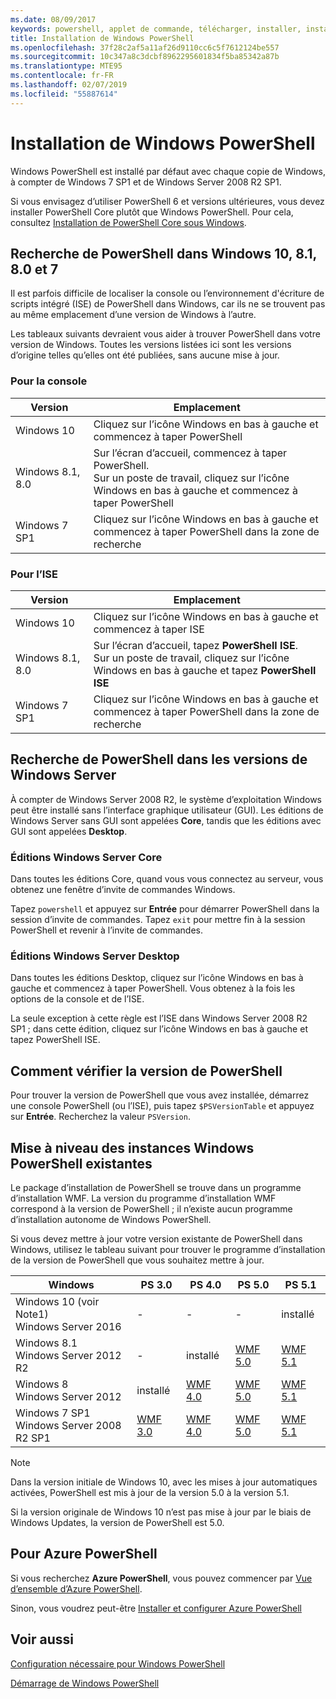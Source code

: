 ```yaml
---
ms.date: 08/09/2017
keywords: powershell, applet de commande, télécharger, installer, installation, programme d’installation, windows 10, windows 8.1, windows 8.0, windows 7
title: Installation de Windows PowerShell
ms.openlocfilehash: 37f28c2af5a11af26d9110cc6c5f7612124be557
ms.sourcegitcommit: 10c347a8c3dcbf8962295601834f5ba85342a87b
ms.translationtype: MTE95
ms.contentlocale: fr-FR
ms.lasthandoff: 02/07/2019
ms.locfileid: "55887614"
---
```

# <a name="installing-windows-powershell"></a>Installation de Windows PowerShell

Windows PowerShell est installé par défaut avec chaque copie de Windows, à compter de Windows 7 SP1 et de Windows Server 2008 R2 SP1.

Si vous envisagez d’utiliser PowerShell 6 et versions ultérieures, vous devez installer PowerShell Core plutôt que Windows PowerShell. Pour cela, consultez [Installation de PowerShell Core sous Windows](Installing-PowerShell-Core-on-Windows.md).

## <a name="finding-powershell-in-windows-10-81-80-and-7"></a>Recherche de PowerShell dans Windows 10, 8.1, 8.0 et 7

Il est parfois difficile de localiser la console ou l’environnement d'écriture de scripts intégré (ISE) de PowerShell dans Windows, car ils ne se trouvent pas au même emplacement d’une version de Windows à l’autre.

Les tableaux suivants devraient vous aider à trouver PowerShell dans votre version de Windows.
Toutes les versions listées ici sont les versions d’origine telles qu’elles ont été publiées, sans aucune mise à jour.

### <a name="for-console"></a>Pour la console

Version | Emplacement
-- | --
Windows 10 | Cliquez sur l’icône Windows en bas à gauche et commencez à taper PowerShell
Windows 8.1, 8.0 | Sur l’écran d’accueil, commencez à taper PowerShell.<br/>Sur un poste de travail, cliquez sur l’icône Windows en bas à gauche et commencez à taper PowerShell
Windows 7 SP1 | Cliquez sur l’icône Windows en bas à gauche et commencez à taper PowerShell dans la zone de recherche

### <a name="for-ise"></a>Pour l’ISE

Version | Emplacement
-- | --
Windows 10 | Cliquez sur l’icône Windows en bas à gauche et commencez à taper ISE
Windows 8.1, 8.0 | Sur l’écran d’accueil, tapez **PowerShell ISE**.<br/>Sur un poste de travail, cliquez sur l’icône Windows en bas à gauche et tapez **PowerShell ISE**
Windows 7 SP1 | Cliquez sur l’icône Windows en bas à gauche et commencez à taper PowerShell dans la zone de recherche

## <a name="finding-powershell-in-windows-server-versions"></a>Recherche de PowerShell dans les versions de Windows Server

À compter de Windows Server 2008 R2, le système d’exploitation Windows peut être installé sans l’interface graphique utilisateur (GUI).
Les éditions de Windows Server sans GUI sont appelées **Core**, tandis que les éditions avec GUI sont appelées **Desktop**.

### <a name="windows-server-core-editions"></a>Éditions Windows Server Core

Dans toutes les éditions Core, quand vous vous connectez au serveur, vous obtenez une fenêtre d’invite de commandes Windows.

Tapez `powershell` et appuyez sur **Entrée** pour démarrer PowerShell dans la session d’invite de commandes.
Tapez `exit` pour mettre fin à la session PowerShell et revenir à l’invite de commandes.

### <a name="windows-server-desktop-editions"></a>Éditions Windows Server Desktop

Dans toutes les éditions Desktop, cliquez sur l’icône Windows en bas à gauche et commencez à taper PowerShell.
Vous obtenez à la fois les options de la console et de l’ISE.

La seule exception à cette règle est l’ISE dans Windows Server 2008 R2 SP1 ; dans cette édition, cliquez sur l’icône Windows en bas à gauche et tapez PowerShell ISE.

## <a name="how-to-check-the-version-of-powershell"></a>Comment vérifier la version de PowerShell

Pour trouver la version de PowerShell que vous avez installée, démarrez une console PowerShell (ou l’ISE), puis tapez `$PSVersionTable` et appuyez sur **Entrée**. Recherchez la valeur `PSVersion`.

## <a name="upgrading-existing-windows-powershell"></a>Mise à niveau des instances Windows PowerShell existantes

Le package d’installation de PowerShell se trouve dans un programme d’installation WMF.
La version du programme d’installation WMF correspond à la version de PowerShell ; il n’existe aucun programme d’installation autonome de Windows PowerShell.

Si vous devez mettre à jour votre version existante de PowerShell dans Windows, utilisez le tableau suivant pour trouver le programme d’installation de la version de PowerShell que vous souhaitez mettre à jour.

Windows | PS 3.0 | PS 4.0 | PS 5.0 | PS 5.1 |
--|--|--|--|--|
Windows 10 (voir Note1)<br/>Windows Server 2016 | - | - | - | installé
Windows 8.1<br/>Windows Server 2012 R2 | - | installé | [WMF 5.0](https://www.microsoft.com/en-us/download/details.aspx?id=50395) | [WMF 5.1](https://www.microsoft.com/en-us/download/details.aspx?id=54616)
Windows 8<br/>Windows Server 2012 | installé | [WMF 4.0](https://www.microsoft.com/en-us/download/details.aspx?id=40855) | [WMF 5.0](https://www.microsoft.com/en-us/download/details.aspx?id=50395) | [WMF 5.1](https://www.microsoft.com/en-us/download/details.aspx?id=54616)
Windows 7 SP1<br/>Windows Server 2008 R2 SP1 | [WMF 3.0](https://www.microsoft.com/en-us/download/details.aspx?id=34595) | [WMF 4.0](https://www.microsoft.com/en-us/download/details.aspx?id=40855) | [WMF 5.0](https://www.microsoft.com/en-us/download/details.aspx?id=50395) | [WMF 5.1](https://www.microsoft.com/en-us/download/details.aspx?id=54616)

> [!NOTE]
>
> Dans la version initiale de Windows 10, avec les mises à jour automatiques activées, PowerShell est mis à jour de la version 5.0 à la version 5.1.
>
> Si la version originale de Windows 10 n’est pas mise à jour par le biais de Windows Updates, la version de PowerShell est 5.0.

## <a name="need-azure-powershell"></a>Pour Azure PowerShell

Si vous recherchez **Azure PowerShell**, vous pouvez commencer par [Vue d’ensemble d’Azure PowerShell](/powershell/azure/overview).

Sinon, vous voudrez peut-être [Installer et configurer Azure PowerShell](/powershell/azure/install-azurerm-ps)

## <a name="see-also"></a>Voir aussi

[Configuration nécessaire pour Windows PowerShell](Windows-PowerShell-System-Requirements.md)

[Démarrage de Windows PowerShell](../getting-started/Starting-Windows-PowerShell.md)

